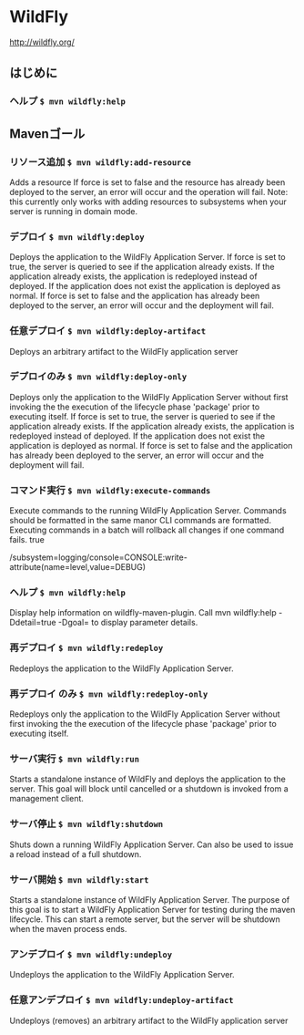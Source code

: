 # WildFly

http://wildfly.org/

## はじめに

### ヘルプ `$ mvn wildfly:help`
    
## Mavenゴール

### リソース追加 `$ mvn wildfly:add-resource`

Adds a resource If force is set to false and the resource has already been
deployed to the server, an error will occur and the operation will fail. Note:
this currently only works with adding resources to subsystems when your server
is running in domain mode.

### デプロイ `$ mvn wildfly:deploy`

Deploys the application to the WildFly Application Server. If force is set to
true, the server is queried to see if the application already exists. If the
application already exists, the application is redeployed instead of deployed.
If the application does not exist the application is deployed as normal. If
force is set to false and the application has already been deployed to the
server, an error will occur and the deployment will fail.

### 任意デプロイ `$ mvn wildfly:deploy-artifact`

Deploys an arbitrary artifact to the WildFly application server

### デプロイのみ `$ mvn wildfly:deploy-only`

Deploys only the application to the WildFly Application Server without first
invoking the the execution of the lifecycle phase 'package' prior to executing
itself. If force is set to true, the server is queried to see if the
application already exists. If the application already exists, the application
is redeployed instead of deployed. If the application does not exist the
application is deployed as normal. If force is set to false and the
application has already been deployed to the server, an error will occur and
the deployment will fail.

### コマンド実行 `$ mvn wildfly:execute-commands`

Execute commands to the running WildFly Application Server. Commands should be
formatted in the same manor CLI commands are formatted. Executing commands in
a batch will rollback all changes if one command fails.
 <execute-commands>
 <batch>true</batch>
 <commands>

<command>/subsystem=logging/console=CONSOLE:write-attribute(name=level,value=DEBUG)</command>
 </commands>
 </execute-commands>

### ヘルプ `$ mvn wildfly:help`

Display help information on wildfly-maven-plugin.
Call mvn wildfly:help -Ddetail=true -Dgoal=<goal-name> to display parameter
details.

### 再デプロイ `$ mvn wildfly:redeploy`

Redeploys the application to the WildFly Application Server.

### 再デプロイ のみ `$ mvn wildfly:redeploy-only`

Redeploys only the application to the WildFly Application Server without first
invoking the the execution of the lifecycle phase 'package' prior to executing
itself.

### サーバ実行 `$ mvn wildfly:run`

Starts a standalone instance of WildFly and deploys the application to the
server. This goal will block until cancelled or a shutdown is invoked from a
management client.

### サーバ停止 `$ mvn wildfly:shutdown`

Shuts down a running WildFly Application Server. Can also be used to issue a
reload instead of a full shutdown.

### サーバ開始 `$ mvn wildfly:start`

Starts a standalone instance of WildFly Application Server. The purpose of
this goal is to start a WildFly Application Server for testing during the
maven lifecycle. This can start a remote server, but the server will be
shutdown when the maven process ends.

### アンデプロイ `$ mvn wildfly:undeploy`

Undeploys the application to the WildFly Application Server.

### 任意アンデプロイ `$ mvn wildfly:undeploy-artifact`

Undeploys (removes) an arbitrary artifact to the WildFly application server
